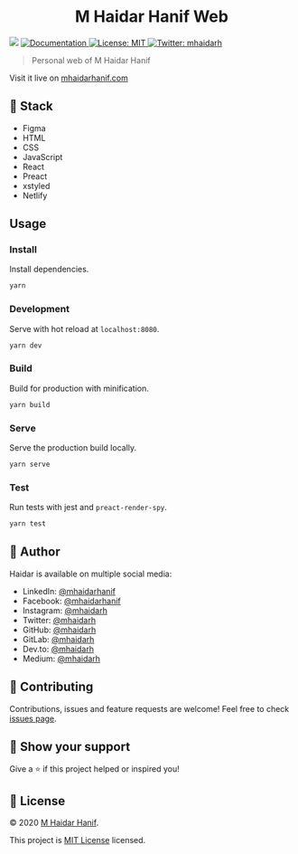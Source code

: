<h1 align="center">M Haidar Hanif Web</h1>
<p>
  <img src="https://img.shields.io/badge/version-1.0.0-blue.svg?cacheSeconds=2592000" />
  <a href="https://github.com/mhaidarh/mhaidarhanif-web">
    <img alt="Documentation" src="https://img.shields.io/badge/documentation-yes-brightgreen.svg" target="_blank" />
  </a>
  <a href="https://opensource.org/licenses/MIT">
    <img alt="License: MIT" src="https://img.shields.io/badge/License-MIT-yellow.svg" target="_blank" />
  </a>
  <a href="https://twitter.com/mhaidarh">
    <img alt="Twitter: mhaidarh" src="https://img.shields.io/twitter/follow/mhaidarh.svg?style=social" target="_blank" />
  </a>
</p>

> Personal web of M Haidar Hanif

Visit it live on [mhaidarhanif.com](https://mhaidarhanif.com)

## 🥞 Stack

- Figma
- HTML
- CSS
- JavaScript
- React
- Preact
- xstyled
- Netlify

## Usage

### Install

Install dependencies.

```sh
yarn
```

### Development

Serve with hot reload at `localhost:8080`.

```sh
yarn dev
```

### Build

Build for production with minification.

```sh
yarn build
```

### Serve

Serve the production build locally.

```sh
yarn serve
```

### Test

Run tests with jest and `preact-render-spy`.

```sh
yarn test
```

## 👤 Author

Haidar is available on multiple social media:

- LinkedIn: [@mhaidarhanif](https://linkedin.com/in/mhaidarhanif)
- Facebook: [@mhaidarhanif](https://facebook.com/mhaidarhanif)
- Instagram: [@mhaidarh](https://instagram.com/mhaidarh)
- Twitter: [@mhaidarh](https://twitter.com/mhaidarh)
- GitHub: [@mhaidarh](https://github.com/mhaidarh)
- GitLab: [@mhaidarh](https://gitlab.com/mhaidarh)
- Dev.to: [@mhaidarh](https://dev.to/mhaidarh)
- Medium: [@mhaidarh](https://medium.com/@mhaidarh)

## 🤝 Contributing

Contributions, issues and feature requests are welcome! Feel free to check [issues page](https://github.com/mhaidarh/mhaidarhanif-web/issues).

## 🎁 Show your support

Give a ⭐️ if this project helped or inspired you!

## 📝 License

© 2020 [M Haidar Hanif](https://mhaidarhanif.com).

This project is [MIT License](https://opensource.org/licenses/MIT) licensed.
